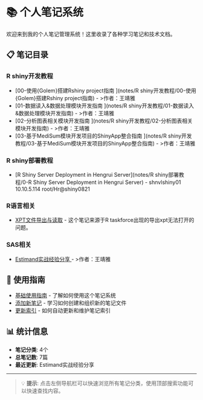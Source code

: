 # 📚 个人笔记系统

欢迎来到我的个人笔记管理系统！这里收录了各种学习笔记和技术文档。

## 📋 笔记目录

### R shiny开发教程
- [00-使用{Golem}搭建Rshiny project指南 <!-- omit in toc -->](notes/R shiny开发教程/00-使用{Golem}搭建Rshiny project指南) - >作者：王靖雅 <br>
- [01-数据读入&数据处理模块开发指南 <!-- omit in toc -->](notes/R shiny开发教程/01-数据读入&数据处理模块开发指南) - >作者：王靖雅 <br>
- [02-分析图表相关模块开发指南 <!-- omit in toc -->](notes/R shiny开发教程/02-分析图表相关模块开发指南) - >作者：王靖雅 <br>
- [03-基于MediSum模块开发项目的ShinyApp整合指南 <!-- omit in toc -->](notes/R shiny开发教程/03-基于MediSum模块开发项目的ShinyApp整合指南) - >作者：王靖雅 <br>

### R shiny部署教程
- [R Shiny Server Deployment in Hengrui Server](notes/R shiny部署教程/0-R Shiny Server Deployment in Hengrui Server) - shnvlshiny01	10.10.5.114	 root/Hr@shiny0821

### R语言相关
- [XPT文件导出与读取](notes/R语言相关/xpt-export-import) - 这个笔记来源于R taskforce出现的导出xpt无法打开的问题。

### SAS相关
- [Estimand实战经验分享 <!-- omit in toc -->](notes/SAS相关/Estimand实战经验分享) - >作者：王靖雅 <br>
## 🔧 使用指南

- [基础使用指南](guide/usage.md) - 了解如何使用这个笔记系统
- [添加新笔记](guide/add-notes.md) - 学习如何创建和组织新的笔记文件  
- [更新索引](guide/update-index.md) - 如何自动更新和维护笔记索引

## 📊 统计信息

- **笔记分类**: 4个
- **总笔记数**: 7篇
- **最近更新**: Estimand实战经验分享 <!-- omit in toc -->

---

> 💡 **提示**: 点击左侧导航栏可以快速浏览所有笔记分类，使用顶部搜索功能可以快速查找内容。